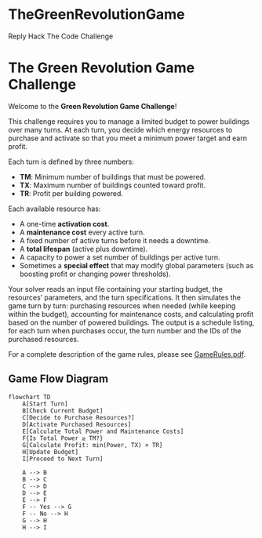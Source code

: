 # TheGreenRevolutionGame
Reply Hack The Code Challenge
# The Green Revolution Game Challenge

Welcome to the **Green Revolution Game Challenge**!

This challenge requires you to manage a limited budget to power buildings over many turns. At each turn, you decide which energy resources to purchase and activate so that you meet a minimum power target and earn profit. 

Each turn is defined by three numbers:
- **TM**: Minimum number of buildings that must be powered.
- **TX**: Maximum number of buildings counted toward profit.
- **TR**: Profit per building powered.

Each available resource has:
- A one-time **activation cost**.
- A **maintenance cost** every active turn.
- A fixed number of active turns before it needs a downtime.
- A **total lifespan** (active plus downtime).
- A capacity to power a set number of buildings per active turn.
- Sometimes a **special effect** that may modify global parameters (such as boosting profit or changing power thresholds).

Your solver reads an input file containing your starting budget, the resources’ parameters, and the turn specifications. It then simulates the game turn by turn: purchasing resources when needed (while keeping within the budget), accounting for maintenance costs, and calculating profit based on the number of powered buildings. The output is a schedule listing, for each turn when purchases occur, the turn number and the IDs of the purchased resources.

For a complete description of the game rules, please see [GameRules.pdf](GameRules.pdf).

## Game Flow Diagram

```mermaid
flowchart TD
    A[Start Turn]
    B[Check Current Budget]
    C[Decide to Purchase Resources?]
    D[Activate Purchased Resources]
    E[Calculate Total Power and Maintenance Costs]
    F{Is Total Power ≥ TM?}
    G[Calculate Profit: min(Power, TX) × TR]
    H[Update Budget]
    I[Proceed to Next Turn]
    
    A --> B
    B --> C
    C --> D
    D --> E
    E --> F
    F -- Yes --> G
    F -- No --> H
    G --> H
    H --> I
